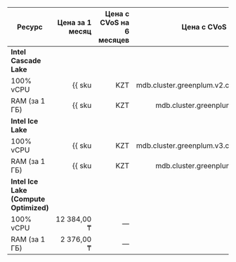 | Ресурс        | Цена за 1 месяц                                              | Цена с CVoS на 6 месяцев                                                                  | Цена с CVoS на 1 год                                                                      |
|---------------|-------------------------------------------------------------:|------------------------------------------------------------------------------------------:|------------------------------------------------------------------------------------------:|
| **Intel Cascade Lake**                                                                                                                                                                                                                                               |
| 100% vCPU     | {{ sku|KZT|mdb.cluster.greenplum.v2.cpu.c100|month|string }} | —                                                                                         | —                                                                                         |
| RAM (за 1 ГБ) | {{ sku|KZT|mdb.cluster.greenplum.v2.ram|month|string }}      | —                                                                                         | —                                                                                         |
| **Intel Ice Lake**                                                                                                                                                                                                                                                   |
| 100% vCPU     | {{ sku|KZT|mdb.cluster.greenplum.v3.cpu.c100|month|string }} | {{ sku|KZT|v1.commitment.selfcheckout.m6.mdb.greenplum.cpu.c100.v3|month|string }} (-15%) | {{ sku|KZT|v1.commitment.selfcheckout.y1.mdb.greenplum.cpu.c100.v3|month|string }} (-22%) |
| RAM (за 1 ГБ) | {{ sku|KZT|mdb.cluster.greenplum.v3.ram|month|string }}      | {{ sku|KZT|v1.commitment.selfcheckout.m6.mdb.greenplum.ram.v3|month|string }} (-15%)      | {{ sku|KZT|v1.commitment.selfcheckout.y1.mdb.greenplum.ram.v3|month|string }} (-22%)      |
| **Intel Ice Lake (Compute Optimized)** |
| 100% vCPU | 12 384,00 ₸ | — | — |
| RAM (за 1 ГБ) | 2 376,00 ₸ | — | — |
